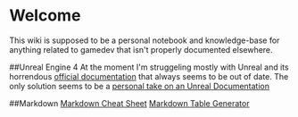 # Welcome
This wiki is supposed to be a personal notebook and knowledge-base for anything related to gamedev that isn't properly documented elsewhere.

##Unreal Engine 4
At the moment I'm struggeling mostly with Unreal and its horrendous [official documentation](https://docs.unrealengine.com/latest/INT/) that always seems to be out of date. The only solution seems to be a [personal take on an Unreal Documentation](unreal/index.md)

##Markdown
[Markdown Cheat Sheet](https://github.com/adam-p/markdown-here/wiki/Markdown-Cheatsheet)
[Markdown Table Generator](http://www.tablesgenerator.com/markdown_tables)
